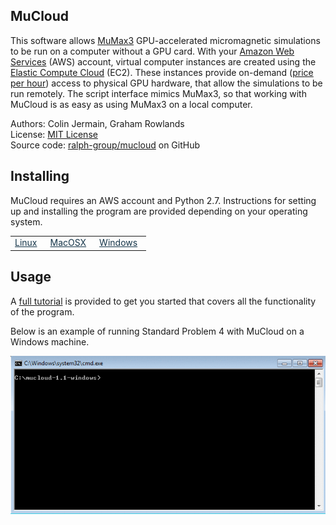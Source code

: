## MuCloud ##

This software allows [MuMax3](http://mumax.github.io/) GPU-accelerated micromagnetic simulations to be run on a computer without a GPU card. With your [Amazon Web Services](http://aws.amazon.com/) (AWS) account, virtual computer instances are created using the [Elastic Compute Cloud](http://aws.amazon.com/ec2/) (EC2). These instances provide on-demand ([price per hour](http://aws.amazon.com/ec2/pricing/)) access to physical GPU hardware, that allow the simulations to be run remotely. The script interface mimics MuMax3, so that working with MuCloud is as easy as using MuMax3 on a local computer.

Authors: Colin Jermain, Graham Rowlands  
License: [MIT License](license.md)   
Source code: [ralph-group/mucloud](http://www.github.com/ralph-group/mucloud) on GitHub

## Installing ##

MuCloud requires an AWS account and Python 2.7. Instructions for setting up and installing the program are provided depending on your operating system.

<table>
    <tr>
        <td style="padding-right: 1em; text-align: center">
            <a href="install_linux.md" style="color: #153549; text-decoration: underline">
            <div style="font-size: 4em; line-height: 1.5em;">
                <i class="fa fa-linux"></i>
            </div>
            Linux
            </a>
        </td>
        <td style="padding-right: 1em; text-align: center">
            <a href="install_mac.md" style="color: #153549; text-decoration: underline">
            <div style="font-size: 4em; line-height: 1.5em;">
            <i class="fa fa-apple"></i>
            </div> 
            MacOSX
            </a>
        </td>    
        <td style="padding-right: 1em; text-align: center">
            <a href="install_windows.md" style="color: #153549; text-decoration: underline">
            <div style="font-size: 4em; line-height: 1.5em;">
                <i class="fa fa-windows"></i>
            </div>
            Windows
            </a>
        </td>
    </tr>
</table>


## Usage ##

A [full tutorial](tutorial.md) is provided to get you started that covers all the functionality of the program. 

Below is an example of running Standard Problem 4 with MuCloud on a Windows machine.

<img src="standard_problem_4.gif" />